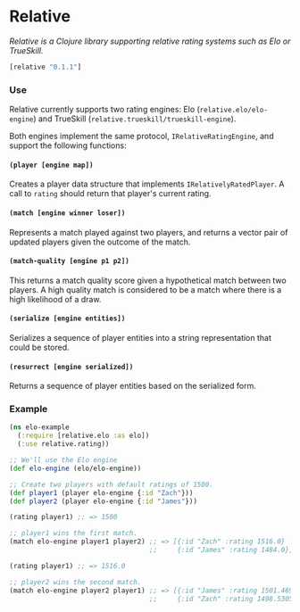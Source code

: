 # Relative

*Relative is a Clojure library supporting relative rating systems such as Elo or TrueSkill.*

```clj
[relative "0.1.1"]
```

### Use

Relative currently supports two rating engines: Elo (`relative.elo/elo-engine`) and TrueSkill (`relative.trueskill/trueskill-engine`).

Both engines implement the same protocol, `IRelativeRatingEngine`, and support the following functions:

#### `(player [engine map])`

Creates a player data structure that implements `IRelativelyRatedPlayer`. A call to `rating` should return that player's current rating.

#### `(match [engine winner loser])`

Represents a match played against two players, and returns a vector pair of updated players given the outcome of the match.

#### `(match-quality [engine p1 p2])`

This returns a match quality score given a hypothetical match between two players. A high quality match is considered to be a match where there is a high likelihood of a draw.

#### `(serialize [engine entities])`

Serializes a sequence of player entities into a string representation that could be stored.

#### `(resurrect [engine serialized])`

Returns a sequence of player entities based on the serialized form.

### Example

```clj
(ns elo-example
  (:require [relative.elo :as elo])
  (:use relative.rating))

;; We'll use the Elo engine
(def elo-engine (elo/elo-engine))

;; Create two players with default ratings of 1500.
(def player1 (player elo-engine {:id "Zach"}))
(def player2 (player elo-engine {:id "James"}))

(rating player1) ;; => 1500

;; player1 wins the first match.
(match elo-engine player1 player2) ;; => [{:id "Zach" :rating 1516.0}
                                   ;;     {:id "James" :rating 1484.0}]

(rating player1) ;; => 1516.0

;; player2 wins the second match.
(match elo-engine player2 player1) ;; => [{:id "James" :rating 1501.4695}
                                   ;;     {:id "Zach" :rating 1498.5305}]
```
